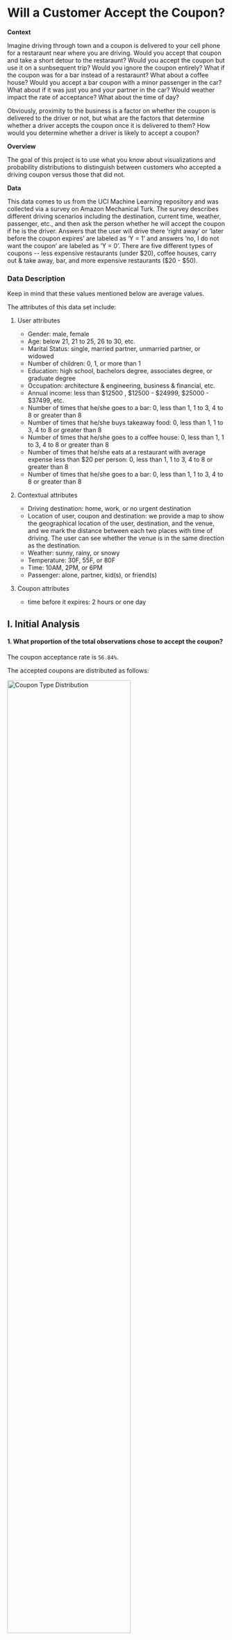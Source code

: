 # Will a Customer Accept the Coupon?

**Context**

Imagine driving through town and a coupon is delivered to your cell phone for a restaraunt near where you are driving. Would you accept that coupon and take a short detour to the restaraunt? Would you accept the coupon but use it on a sunbsequent trip? Would you ignore the coupon entirely? What if the coupon was for a bar instead of a restaraunt? What about a coffee house? Would you accept a bar coupon with a minor passenger in the car? What about if it was just you and your partner in the car? Would weather impact the rate of acceptance? What about the time of day?

Obviously, proximity to the business is a factor on whether the coupon is delivered to the driver or not, but what are the factors that determine whether a driver accepts the coupon once it is delivered to them? How would you determine whether a driver is likely to accept a coupon?

**Overview**

The goal of this project is to use what you know about visualizations and probability distributions to distinguish between customers who accepted a driving coupon versus those that did not.

**Data**

This data comes to us from the UCI Machine Learning repository and was collected via a survey on Amazon Mechanical Turk. The survey describes different driving scenarios including the destination, current time, weather, passenger, etc., and then ask the person whether he will accept the coupon if he is the driver. Answers that the user will drive there ‘right away’ or ‘later before the coupon expires’ are labeled as ‘Y = 1’ and answers ‘no, I do not want the coupon’ are labeled as ‘Y = 0’.  There are five different types of coupons -- less expensive restaurants (under $20), coffee houses, carry out & take away, bar, and more expensive restaurants ($20 - $50).

### Data Description
Keep in mind that these values mentioned below are average values.

The attributes of this data set include:
1. User attributes
    -  Gender: male, female
    -  Age: below 21, 21 to 25, 26 to 30, etc.
    -  Marital Status: single, married partner, unmarried partner, or widowed
    -  Number of children: 0, 1, or more than 1
    -  Education: high school, bachelors degree, associates degree, or graduate degree
    -  Occupation: architecture & engineering, business & financial, etc.
    -  Annual income: less than $12500 , $12500 - $24999, $25000 - $37499, etc.
    -  Number of times that he/she goes to a bar: 0, less than 1, 1 to 3, 4 to 8 or greater than 8
    -  Number of times that he/she buys takeaway food: 0, less than 1, 1 to 3, 4 to 8 or greater
       than 8
    -  Number of times that he/she goes to a coffee house: 0, less than 1, 1 to 3, 4 to 8 or
       greater than 8
    -  Number of times that he/she eats at a restaurant with average expense less than $20 per
       person: 0, less than 1, 1 to 3, 4 to 8 or greater than 8
    -  Number of times that he/she goes to a bar: 0, less than 1, 1 to 3, 4 to 8 or greater than 8
   
2. Contextual attributes
    - Driving destination: home, work, or no urgent destination
    - Location of user, coupon and destination: we provide a map to show the geographical
      location of the user, destination, and the venue, and we mark the distance between each
      two places with time of driving. The user can see whether the venue is in the same
      direction as the destination.
    - Weather: sunny, rainy, or snowy
    - Temperature: 30F, 55F, or 80F
    - Time: 10AM, 2PM, or 6PM
    - Passenger: alone, partner, kid(s), or friend(s)

3. Coupon attributes
    - time before it expires: 2 hours or one day

## I. Initial Analysis

#### 1. What proportion of the total observations chose to accept the coupon?

The coupon acceptance rate is `56.84%`.

The accepted coupons are distributed as follows:

<img src="images/CouponTypeDistribution.png" alt="Coupon Type Distribution" width="75%">

Coffee House coupons are the best performers, they will be further analyzed below.

## II. Bar coupons analysis

#### 1. What proportion of bar coupons were accepted?

41.00% of bar coupons were accepted.

<img src="images/proportionBar.png" alt="Figure 2.1">

#### 2. Identifying behavior around bar attendance

**2.1 Behaviour Analysis**

The acceptance of Bar coupons is primarily influenced by driver habits.  

The acceptance rate decreases when there are more than 3 visits a month.

<img src="images/ProportionFrequency.png" alt="Figure 2.2" width="75%">

$\color{green}{Hypothesis}$`Bar coupon acceptance is driven by people that go to bars up to 3 times per month.` dd

Created two audiences (Low and High Frequency) based on bar attendance. The definitions are as follows:

- *<font color=gray> Low-frequency Audience:</font> those who went to a bar 3 or fewer times a month*
- *<font color=gray> High-frequency Audience:</font> those who went to a bar more than 3 times a month*

The majority of coupons are coming from low-frequency participants.

**2.2 Takeaways on Bar Coupons

$\color{red}{Conclusion}$
**Offer more coupons to new participants and new attendees.**

## III. Coffee House coupons analysis

#### 1. What proportion of coffee house coupons were accepted?

`49.9%` of Coffee House coupons were accepted.

<img src="images/proportionCoffee.png" alt="Coffee proportion">

#### 2. Identifying passenger profiles around coffee house attendance
**2.1 Behaviour Analysis for Drivers with Children**

The acceptance of Coffee coupons is primarily influenced by the presence of children.

$\color{green}{Hypothesis}$`Coffee House coupon acceptance is driven by age and family factors.`

<img src="images/coffeeAcceptanceAge.png" width="75%">

$\color{orange}{Analysis}$ Behaviour differs depending on their age and whether they have children.

Drivers in their 20s with children have a higher acceptance rate than those who do not have children. 

Drivers in their early 30s without children have a higher acceptance rate than those who do not have children. 

Drivers 40 and above without children have a higher acceptance rate

Drivers with children drop to their lowest in the early 30s, whereas that same age shows that people without children provide a higher percentage.

**2.2 Behaviour Analysis for Drivers with Passengers**

The acceptance of Coffee coupons is affected by passengers.

$\color{green}{Hypothesis}$`Coffee House coupon acceptance is affected by the personnel in the vehicle.`

<img src="images/CoffeeAgeNumPassengers.png" width="75%">

$\color{orange}{Analysis}$ Behaviour differs depending on the number of passengers.

Drivers of every age group show a consistent top rate of acceptance for passengers ranging from 4-8.

Drivers of every age group show consistently that not having a passenger is the lowest acceptance rate.

**2.3 Accepted Coffee Coupons, passengers, and age**

**2.3.1 Analyzing results**

The analysis of Coffee House coupons reveals that approximately 49.9% of these coupons were accepted by drivers. The acceptance of Coffee House coupons appears to be  influenced by the presence of children and the number of passengers in the car. Drivers with children, particularly those in their 20s and 30s, tend to have higher acceptance rates compared to those without children. Additionally, he number of passengers plays a significant role, with drivers of all age groups exhibiting consistently higher acceptance rates when they have 4-8 passengers. This suggests that Coffee House coupon acceptance is driven by factors such as family dynamics and the social context of having passengers in the car. 

**2.3.3 Looking Deeper into the Hypothesis**

We hypothesize that Coffee House visits accompanied by children exhibit a notably high acceptance rate. This appears to be driven by social dynamics, prompting us to explore this further by examining the impact of variables such as the time of day and destination.

$\color{green}{Hypothesis}$`Coffee House coupon acceptance for groups of people tend to be recreational.`

<img src="images/CoffeeByDestination.png" width="75%">

$\color{orange}{Analysis}$ Behaviour differs when the destination is unrelated to work or job-related activities.



Investigating further, people with scores of 2 and 6 represent `53.2%` of all coffee accepted coupons.

<img src="images/plot8_4_2.png">

The hypothesis was on the right track but when comparing with the rejected coupons, was able to identify
that scores of 6 were also performing good. Scores of `1` where also investigated but turn out to have a
`51.8%` rejection rate. As it's shown below, scores of `2-6` represent `66.1%` of all accepted coffee coupons.

<img src="images/plot8_4_1.png">

**2.4 Final thoughts on Coffee Coupons**

$\color{red}{Conclusion}$
**Offer less coupons to people that never go to coffee houses and more to people that go up to 8 times per month.**
